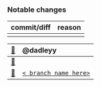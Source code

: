 ### Notable changes

| commit/diff | reason |
| :--- | :--- |
| | |

| [:tophat:][contributing] | @dadleyy |
| :--- | :--- |
| [:paperclip:][contributing] | |
| [:evergreen_tree:][contributing] | [`< branch name here>`][branch-url] |

[branch-url]: https://github.com/090809/marlow
[contributing]: https://github.com/090809/marlow/blob/master/.github/CONTRIBUTING.md
